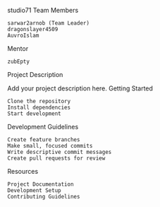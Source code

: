 studio71
Team Members

    sarwar2arnob (Team Leader)
    dragonslayer4509
    AuvroIslam

Mentor

    zubEpty

Project Description

Add your project description here.
Getting Started

    Clone the repository
    Install dependencies
    Start development

Development Guidelines

    Create feature branches
    Make small, focused commits
    Write descriptive commit messages
    Create pull requests for review

Resources

    Project Documentation
    Development Setup
    Contributing Guidelines
